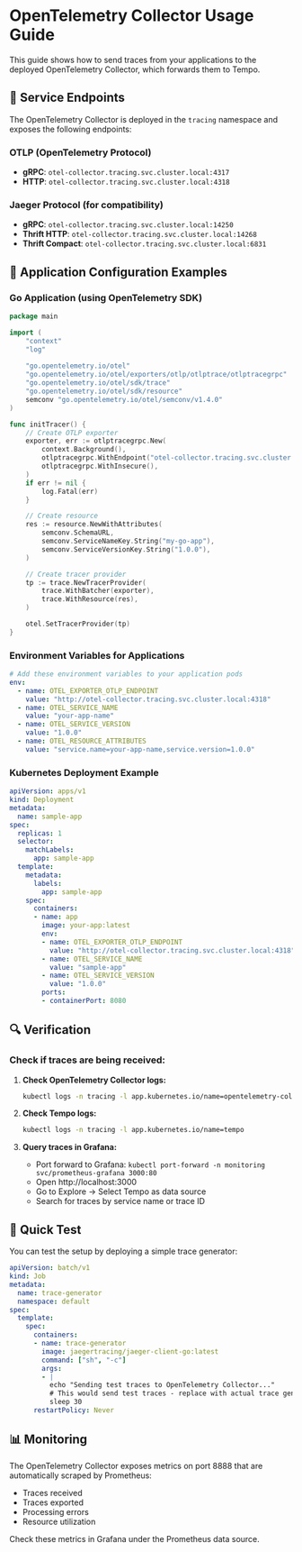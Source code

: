 # OpenTelemetry Collector Usage Guide

This guide shows how to send traces from your applications to the deployed OpenTelemetry Collector, which forwards them to Tempo.

## 🔗 Service Endpoints

The OpenTelemetry Collector is deployed in the `tracing` namespace and exposes the following endpoints:

### OTLP (OpenTelemetry Protocol)
- **gRPC**: `otel-collector.tracing.svc.cluster.local:4317`
- **HTTP**: `otel-collector.tracing.svc.cluster.local:4318`

### Jaeger Protocol (for compatibility)
- **gRPC**: `otel-collector.tracing.svc.cluster.local:14250`
- **Thrift HTTP**: `otel-collector.tracing.svc.cluster.local:14268`
- **Thrift Compact**: `otel-collector.tracing.svc.cluster.local:6831`

## 📝 Application Configuration Examples

### Go Application (using OpenTelemetry SDK)

```go
package main

import (
    "context"
    "log"
    
    "go.opentelemetry.io/otel"
    "go.opentelemetry.io/otel/exporters/otlp/otlptrace/otlptracegrpc"
    "go.opentelemetry.io/otel/sdk/trace"
    "go.opentelemetry.io/otel/sdk/resource"
    semconv "go.opentelemetry.io/otel/semconv/v1.4.0"
)

func initTracer() {
    // Create OTLP exporter
    exporter, err := otlptracegrpc.New(
        context.Background(),
        otlptracegrpc.WithEndpoint("otel-collector.tracing.svc.cluster.local:4317"),
        otlptracegrpc.WithInsecure(),
    )
    if err != nil {
        log.Fatal(err)
    }

    // Create resource
    res := resource.NewWithAttributes(
        semconv.SchemaURL,
        semconv.ServiceNameKey.String("my-go-app"),
        semconv.ServiceVersionKey.String("1.0.0"),
    )

    // Create tracer provider
    tp := trace.NewTracerProvider(
        trace.WithBatcher(exporter),
        trace.WithResource(res),
    )

    otel.SetTracerProvider(tp)
}
```

### Environment Variables for Applications

```yaml
# Add these environment variables to your application pods
env:
  - name: OTEL_EXPORTER_OTLP_ENDPOINT
    value: "http://otel-collector.tracing.svc.cluster.local:4318"
  - name: OTEL_SERVICE_NAME
    value: "your-app-name"
  - name: OTEL_SERVICE_VERSION
    value: "1.0.0"
  - name: OTEL_RESOURCE_ATTRIBUTES
    value: "service.name=your-app-name,service.version=1.0.0"
```

### Kubernetes Deployment Example

```yaml
apiVersion: apps/v1
kind: Deployment
metadata:
  name: sample-app
spec:
  replicas: 1
  selector:
    matchLabels:
      app: sample-app
  template:
    metadata:
      labels:
        app: sample-app
    spec:
      containers:
      - name: app
        image: your-app:latest
        env:
        - name: OTEL_EXPORTER_OTLP_ENDPOINT
          value: "http://otel-collector.tracing.svc.cluster.local:4318"
        - name: OTEL_SERVICE_NAME
          value: "sample-app"
        - name: OTEL_SERVICE_VERSION
          value: "1.0.0"
        ports:
        - containerPort: 8080
```

## 🔍 Verification

### Check if traces are being received:

1. **Check OpenTelemetry Collector logs:**
   ```bash
   kubectl logs -n tracing -l app.kubernetes.io/name=opentelemetry-collector
   ```

2. **Check Tempo logs:**
   ```bash
   kubectl logs -n tracing -l app.kubernetes.io/name=tempo
   ```

3. **Query traces in Grafana:**
   - Port forward to Grafana: `kubectl port-forward -n monitoring svc/prometheus-grafana 3000:80`
   - Open http://localhost:3000
   - Go to Explore → Select Tempo as data source
   - Search for traces by service name or trace ID

## 🚀 Quick Test

You can test the setup by deploying a simple trace generator:

```yaml
apiVersion: batch/v1
kind: Job
metadata:
  name: trace-generator
  namespace: default
spec:
  template:
    spec:
      containers:
      - name: trace-generator
        image: jaegertracing/jaeger-client-go:latest
        command: ["sh", "-c"]
        args:
        - |
          echo "Sending test traces to OpenTelemetry Collector..."
          # This would send test traces - replace with actual trace generation
          sleep 30
      restartPolicy: Never
```

## 📊 Monitoring

The OpenTelemetry Collector exposes metrics on port 8888 that are automatically scraped by Prometheus:
- Traces received
- Traces exported
- Processing errors
- Resource utilization

Check these metrics in Grafana under the Prometheus data source.
